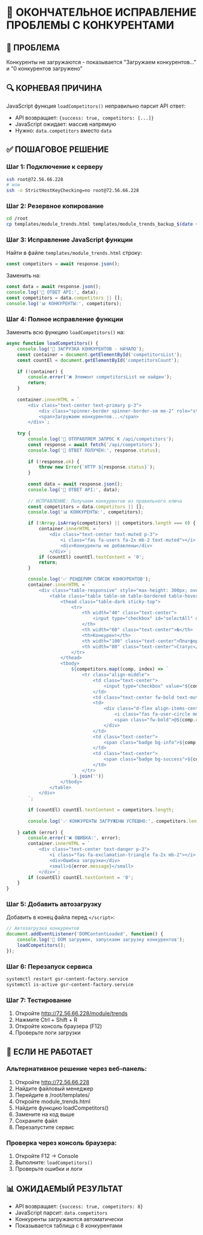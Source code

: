# 🔧 ОКОНЧАТЕЛЬНОЕ ИСПРАВЛЕНИЕ ПРОБЛЕМЫ С КОНКУРЕНТАМИ

## 🎯 ПРОБЛЕМА
Конкуренты не загружаются - показывается "Загружаем конкурентов..." и "0 конкурентов загружено"

## 🔍 КОРНЕВАЯ ПРИЧИНА
JavaScript функция `loadCompetitors()` неправильно парсит API ответ:
- API возвращает: `{success: true, competitors: [...]}`
- JavaScript ожидает: массив напрямую
- Нужно: `data.competitors` вместо `data`

## ✅ ПОШАГОВОЕ РЕШЕНИЕ

### Шаг 1: Подключение к серверу
```bash
ssh root@72.56.66.228
# или
ssh -o StrictHostKeyChecking=no root@72.56.66.228
```

### Шаг 2: Резервное копирование
```bash
cd /root
cp templates/module_trends.html templates/module_trends_backup_$(date +%Y%m%d_%H%M%S).html
```

### Шаг 3: Исправление JavaScript функции
Найти в файле `templates/module_trends.html` строку:
```javascript
const competitors = await response.json();
```

Заменить на:
```javascript
const data = await response.json();
console.log('📡 ОТВЕТ API:', data);
const competitors = data.competitors || [];
console.log('📊 КОНКУРЕНТЫ:', competitors);
```

### Шаг 4: Полное исправление функции
Заменить всю функцию `loadCompetitors()` на:

```javascript
async function loadCompetitors() {
    console.log('🔄 ЗАГРУЗКА КОНКУРЕНТОВ - НАЧАЛО');
    const container = document.getElementById('competitorsList');
    const countEl = document.getElementById('competitorsCount');
    
    if (!container) {
        console.error('❌ Элемент competitorsList не найден');
        return;
    }
    
    container.innerHTML = `
        <div class="text-center text-primary p-3">
            <div class="spinner-border spinner-border-sm me-2" role="status"></div>
            <span>Загружаем конкурентов...</span>
        </div>`;
    
    try {
        console.log('📡 ОТПРАВЛЯЕМ ЗАПРОС К /api/competitors');
        const response = await fetch('/api/competitors');
        console.log('📡 ОТВЕТ ПОЛУЧЕН:', response.status);
        
        if (!response.ok) {
            throw new Error(`HTTP ${response.status}`);
        }
        
        const data = await response.json();
        console.log('📡 ОТВЕТ API:', data);
        
        // ИСПРАВЛЕНИЕ: Получаем конкурентов из правильного ключа
        const competitors = data.competitors || [];
        console.log('📊 КОНКУРЕНТЫ:', competitors);

        if (!Array.isArray(competitors) || competitors.length === 0) {
            container.innerHTML = `
                <div class="text-center text-muted p-3">
                    <i class="fas fa-users fa-2x mb-2 text-muted"></i>
                    <div>Конкуренты не добавлены</div>
                </div>`;
            if (countEl) countEl.textContent = '0';
            return;
        }

        console.log('✅ РЕНДЕРИМ СПИСОК КОНКУРЕНТОВ');
        container.innerHTML = `
            <div class="table-responsive" style="max-height: 300px; overflow-y: auto;">
                <table class="table table-sm table-bordered table-hover mb-0" style="font-size: 14px;">
                    <thead class="table-dark sticky-top">
                        <tr>
                            <th width="40" class="text-center">
                                <input type="checkbox" id="selectAll" onchange="toggleAllCompetitors()" class="form-check-input">
                            </th>
                            <th width="60" class="text-center">№</th>
                            <th>Конкурент</th>
                            <th width="100" class="text-center">Платформа</th>
                            <th width="80" class="text-center">Статус</th>
                        </tr>
                    </thead>
                    <tbody>
                        ${competitors.map((comp, index) => `
                            <tr class="align-middle">
                                <td class="text-center">
                                    <input type="checkbox" value="${comp.username}" id="comp_${comp.id}" ${index === 0 ? 'checked' : ''} onchange="updateCompetitorCount()" class="form-check-input">
                                </td>
                                <td class="text-center fw-bold text-muted">${index + 1}</td>
                                <td>
                                    <div class="d-flex align-items-center">
                                        <i class="fas fa-user-circle me-2 text-primary"></i>
                                        <span class="fw-bold">@${comp.username}</span>
                                    </div>
                                </td>
                                <td class="text-center">
                                    <span class="badge bg-info">${comp.platform}</span>
                                </td>
                                <td class="text-center">
                                    <span class="badge bg-success">${comp.status}</span>
                                </td>
                            </tr>
                        `).join('')}
                    </tbody>
                </table>
            </div>
        `;
        
        if (countEl) countEl.textContent = competitors.length;
        
        console.log('✅ КОНКУРЕНТЫ ЗАГРУЖЕНЫ УСПЕШНО:', competitors.length);
        
    } catch (error) {
        console.error('❌ ОШИБКА:', error);
        container.innerHTML = `
            <div class="text-center text-danger p-3">
                <i class="fas fa-exclamation-triangle fa-2x mb-2"></i>
                <div>Ошибка загрузки</div>
                <small>${error.message}</small>
            </div>`;
        if (countEl) countEl.textContent = '0';
    }
}
```

### Шаг 5: Добавить автозагрузку
Добавить в конец файла перед `</script>`:

```javascript
// Автозагрузка конкурентов
document.addEventListener('DOMContentLoaded', function() {
    console.log('🚀 DOM загружен, запускаем загрузку конкурентов');
    loadCompetitors();
});
```

### Шаг 6: Перезапуск сервиса
```bash
systemctl restart gsr-content-factory.service
systemctl is-active gsr-content-factory.service
```

### Шаг 7: Тестирование
1. Откройте http://72.56.66.228/module/trends
2. Нажмите Ctrl + Shift + R
3. Откройте консоль браузера (F12)
4. Проверьте логи загрузки

## 🚨 ЕСЛИ НЕ РАБОТАЕТ

### Альтернативное решение через веб-панель:
1. Откройте http://72.56.66.228
2. Найдите файловый менеджер
3. Перейдите в /root/templates/
4. Откройте module_trends.html
5. Найдите функцию loadCompetitors()
6. Замените на код выше
7. Сохраните файл
8. Перезапустите сервис

### Проверка через консоль браузера:
1. Откройте F12 → Console
2. Выполните: `loadCompetitors()`
3. Проверьте ошибки и логи

## 📊 ОЖИДАЕМЫЙ РЕЗУЛЬТАТ
- API возвращает: `{success: true, competitors: 8}`
- JavaScript парсит: `data.competitors`
- Конкуренты загружаются автоматически
- Показывается таблица с 8 конкурентами
